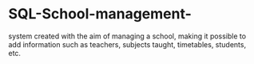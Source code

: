 # SQL-School-management-
system created with the aim of managing a school, making it possible to add information such as teachers, subjects taught, timetables, students, etc.
